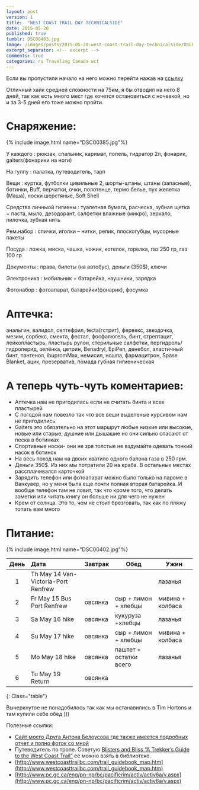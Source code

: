 ```yaml
---
layout: post
version: 1
title:  "WEST COAST TRAIL DAY TECHNICALSIDE"
date: 2015-05-20
published: true
tumblr: DSC00403.jpg
image: /images/posts/2015-05-20-west-coast-trail-day-technicalside/DSC00403.jpg
excerpt_separator: <!-- excerpt -->
comments: true
categories: ru Traveling Canada wct
---
```

Если вы пропустили начало на него можно перейти нажав на [ссылку](/ru/traveling/canada/wct/2015/05/14/WEST-COAST-TRAIL-DAY-1.html)

Отличный хайк средней сложности на 75км, я бы отводил на него 8 дней, так как есть много мест где хочется остановиться  с ночевкой, но и за 3-5 дней его  тоже можно пройти.
<!-- excerpt -->
# Снаряжение:
{% include image.html name="DSC00385.jpg"%}

У каждого
: рюкзак, спальник, каримат, попель, гидратор 2л, фонарик, gaiters(фонарики на
ноги)

На гуппу
: палатка, путеводитель, тарп

Вещи
: куртка, футболки цивильные 2, шорты-штаны, штаны (запасные), ботинки, Buff, перчатки, очки, полотенце, термо белье, пух желетка (Маша), носки шерстяные,
Soft Shell

Средства личныой гигиены
: туалетная бумага, расческа, зубная щетка + пастa, мыло, дезодорант, салфетки влажные (микро), зеркало, пилочка, зубная нить

Pем.набор
: спички, иголки – нитки, репик, плоскогубцы, мусорные пакеты

Посуда
: ложка, миска, чашка, ножик, котелок, горелка, газ 250 гр, газ 100 гр

Документы
: права, билеты (на автобус), деньги (350$), ключи

Электроника
: мобильник + батарейка, наушники, зарядка

Фотонабор
: фотоапарат, батарейки(фонарик), фосумка

# Аптечка:
анальгин, валидол, септефрил, tecta(гстрит), фервекс, звездочка, мезим, сорбекс, смекта, фестал, фосфалюгель, бинт, стрептацит,  лейкопластырь, пластырь рулон, стерильные салфетки, пергидроль/гидроперид, зелёнка, цетрин, Benadryl, EpiPen, денебол, эластичный бинт, пантенол, ibupromMax, немисил, ношпа, фармацитрон, Spase Blаnket, ацик, презерватив, помада губная гигиеническая

# А теперь чуть-чуть коментариев:
* Аптечка нам не пригодилась если не считать бинта и всех пластырей
* С погодой нам повезло так что все веши выделеные курсивом нам не пригодились
* Gaiters это обязательно на этот маршрут любые низкие или высокие, новые или старые, душние или дышашие но они сильно спасают от песка в ботинках
* Спортивные носки- они не зря толстые не вздумайте одевать тонкий насок в ботинок
* На весь поход нам на двоих хватило одного балона газа в 250 грм.
* Деньги 350$. Из них мы потратили 20 на краба. В остальных местах рассплачивался карточкой
* Зарядить телефон или фотоапарат можно было только на пароме в Ванкувер, но у меня была еще почти полная вторая батарейка. И вообще телефон там не ловит, так что кроме того, что делать заметки или читать книгу он больше ни для чего не нужен
* Крем от солнца. Это то, чем не стоит брезговать, так как по пляжу топать вам много

# Питание:

{% include image.html name="DSC00402.jpg"%}

| День |   Дата                                  |  Завтрак  |   Обед                 |   Ужин          |
| :--: | :-------------------------------------- | --------- | ---------------------- | --------------- |
| 1    |   Th May 14 Van-Victoria-Port Renfrew	 |           |                        | лазанья         |
| 2    |   Fr May 15	Bus Port Renfrew           | овсянка   | сыр + лимон + хлебцы   | мивина + колбаса|
| 3    |   Sa May 16	hike                       | овсянка   | кукуруза +хлебцы       | лазанья         |
| 4    |   Su May 17	hike                       | овсянка   | сыр + лимон + хлебцы   | мивина + колбаса|
| 5    |   Mo May 18	hike                       | овсянка   | паштет + остатки всего | лазанья         |
| 6    |   Tu May 19	Return                     | овсянка   |                        |                 |
{: Class="table"}

Вычеркнутое не понадобилось так как мы останавились в Tim Hortons и там купили себе обед )))

Полезные ссылки:

* [Сайт моего Друга Антона Белоусова где также имеется подробных отчет и полно фоток со мной](http://www.bielousov.com/2015/west-coast-trail/)
* Путеводитель по тропе. Советую [Blisters and Bliss “A Trekker’s Guide to the West Coast Trail”](https://vpl.bibliocommons.com/item/show/3745682038_blisters_and_bliss) ее можно взять в библиотеке.
* [http://www.westcoasttrailbc.com/trail_guidebook_map.htm](http://www.westcoasttrailbc.com/trail_guidebook_map.htm)
* [http://www.pc.gc.ca/eng/pn-np/bc/pacificrim/activ/activ6a/v.aspx](http://www.pc.gc.ca/eng/pn-np/bc/pacificrim/activ/activ6a/v.aspx)
